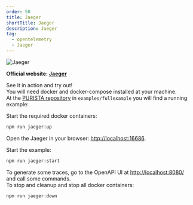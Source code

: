 ```yaml
---
order: 50
title: Jaeger
shortTitle: Jaeger
description: Jaeger
tag:
  - opentelemetry
  - Jaeger
---
```


![Jaeger](/graphic/jaeger_screenshot.png)

__Official website: [Jaeger](https://www.jaegertracing.io)__

See it in action and try out!  
You will need docker and docker-compose installed at your machine.  
At the [PURISTA repository](https://github.com/sebastianwessel/purista) in `examples/fullexample` you will find a running example:

Start the required docker containers:

```bash
npm run jaeger:up
```

Open the Jaeger in your browser: [http://localhost:16686](http://localhost:16686).

Start the example:

```bash
npm run jaeger:start
```

To generate some traces, go to the OpenAPI UI at [http://localhost:8080/](http://localhost:8080/) and call some commands.  
To stop and cleanup and stop all docker containers:

```bash
npm run jaeger:down
```

